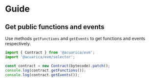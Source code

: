# Guide

## Get public functions and events

Use methods `getFunctions` and `getEvents` to get functions and events respectively.

```typescript
import { Contract } from '@acuarica/evm';
import '@acuarica/evm/selector';

const contract = new Contract(bytecode).patch();
console.log(contract.getFunctions());
console.log(contract.getEvents());
```

